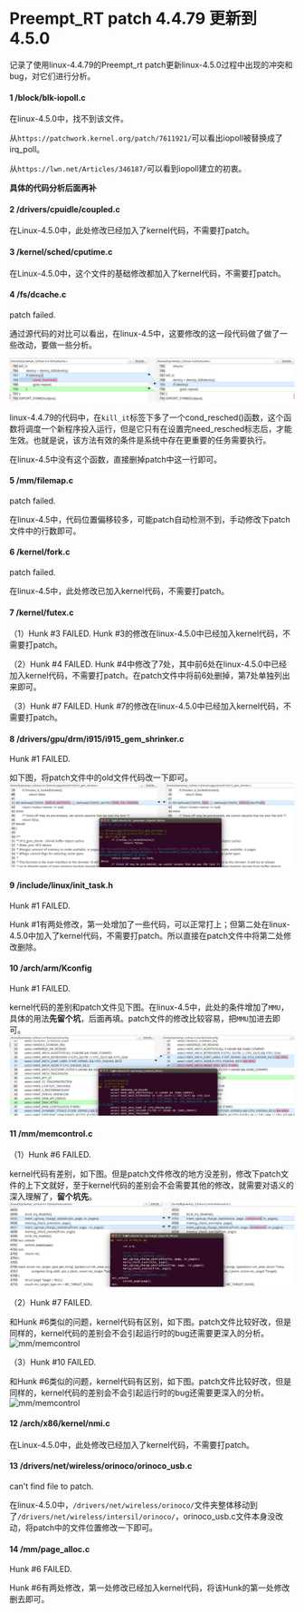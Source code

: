 # Preempt_RT patch 4.4.79 更新到 4.5.0 
记录了使用linux-4.4.79的Preempt_rt patch更新linux-4.5.0过程中出现的冲突和bug，对它们进行分析。

#### 1 /block/blk-iopoll.c
在linux-4.5.0中，找不到该文件。

从` https://patchwork.kernel.org/patch/7611921/ `可以看出iopoll被替换成了irq_poll。

从`https://lwn.net/Articles/346187/`可以看到iopoll建立的初衷。

**具体的代码分析后面再补**

#### 2 /drivers/cpuidle/coupled.c
在Linux-4.5.0中，此处修改已经加入了kernel代码，不需要打patch。

#### 3 /kernel/sched/cputime.c
在Linux-4.5.0中，这个文件的基础修改都加入了kernel代码，不需要打patch。

#### 4 /fs/dcache.c
patch failed.

通过源代码的对比可以看出，在linux-4.5中，这要修改的这一段代码做了做了一些改动，要做一些分析。

![linux-4.4.79_fs:dcache_vs_linux-4.5.0_fs:dcache](https://github.com/lighttime0/pictures/blob/master/linux-4.4.79_fs:dcache_vs_linux-4.5.0_fs:dcache.png)

linux-4.4.79的代码中，在`kill_it`标签下多了一个cond_resched()函数，这个函数将调度一个新程序投入运行，但是它只有在设置完need_resched标志后，才能生效。也就是说，该方法有效的条件是系统中存在更重要的任务需要执行。

在linux-4.5中没有这个函数，直接删掉patch中这一行即可。

#### 5 /mm/filemap.c
patch failed.

在linux-4.5中，代码位置偏移较多，可能patch自动检测不到，手动修改下patch文件中的行数即可。

#### 6 /kernel/fork.c
patch failed.

在linux-4.5中，此处修改已加入kernel代码，不需要打patch。

#### 7 /kernel/futex.c
（1）Hunk #3 FAILED.
Hunk #3的修改在linux-4.5.0中已经加入kernel代码，不需要打patch。

（2）Hunk #4 FAILED.
Hunk #4中修改了7处，其中前6处在linux-4.5.0中已经加入kernel代码，不需要打patch。在patch文件中将前6处删掉，第7处单独列出来即可。

（3）Hunk #7 FAILED.
Hunk #7的修改在linux-4.5.0中已经加入kernel代码，不需要打patch。

#### 8 /drivers/gpu/drm/i915/i915_gem_shrinker.c
Hunk #1 FAILED.

如下图，将patch文件中的old文件代码改一下即可。
![i915_gem_shrinker.c](https://github.com/lighttime0/pictures/blob/master/i915_gem_shrinker_c.png)

#### 9 /include/linux/init_task.h
Hunk #1 FAILED.

Hunk #1有两处修改，第一处增加了一些代码，可以正常打上；但第二处在linux-4.5.0中加入了kernel代码，不需要打patch。所以直接在patch文件中将第二处修改删除。

#### 10 /arch/arm/Kconfig
Hunk #1 FAILED.

kernel代码的差别和patch文件见下图。在linux-4.5中，此处的条件增加了`MMU`，具体的用法**先留个坑**，后面再填。patch文件的修改比较容易，把`MMU`加进去即可。
![arch/arm/Kconfig](https://github.com/lighttime0/pictures/blob/master/arch:arm:Kconfig.png)

#### 11 /mm/memcontrol.c
（1）Hunk #6 FAILED.

kernel代码有差别，如下图。但是patch文件修改的地方没差别，修改下patch文件的上下文就好，至于kernel代码的差别会不会需要其他的修改，就需要对语义的深入理解了，**留个坑先**。
![mm/memcontrol](https://github.com/lighttime0/pictures/blob/master/mm:memcontrol.png)

（2）Hunk #7 FAILED.

和Hunk #6类似的问题，kernel代码有区别，如下图。patch文件比较好改，但是同样的，kernel代码的差别会不会引起运行时的bug还需要更深入的分析。
![mm/memcontrol](https://github.com/lighttime0/pictures/blob/master/mm:memcontrol_Hunk#7.png)

（3）Hunk #10 FAILED.

和Hunk #6类似的问题，kernel代码有区别，如下图。patch文件比较好改，但是同样的，kernel代码的差别会不会引起运行时的bug还需要更深入的分析。
![mm/memcontrol](https://github.com/lighttime0/pictures/blob/master/mm:memcontrol_Hunk#10.png)

#### 12 /arch/x86/kernel/nmi.c
在Linux-4.5.0中，此处修改已经加入了kernel代码，不需要打patch。

#### 13 /drivers/net/wireless/orinoco/orinoco_usb.c
can't find file to patch.

在linux-4.5.0中，`/drivers/net/wireless/orinoco/`文件夹整体移动到了`/drivers/net/wireless/intersil/orinoco/`，orinoco_usb.c文件本身没改动，将patch中的文件位置修改一下即可。

#### 14 /mm/page_alloc.c
Hunk #6 FAILED.

Hunk #6有两处修改，第一处修改已经加入kernel代码，将该Hunk的第一处修改删去即可。




